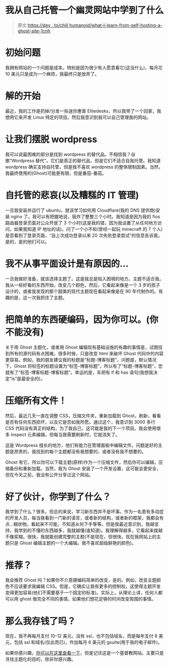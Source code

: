 # 我从自己托管一个幽灵网站中学到了什么

> 原文:[https://dev . to/chill humanoid/what-I-learn-from-self-hosting-a-ghost-site-1cnh](https://dev.to/chillhumanoid/what-i-learned-from-self-hosting-a-ghost-site-1cnh)

# [](#the-initial-problem)初始问题

我拥有网站的一个问题是成本。特别是因为很少有人愿意看它(这没什么)，每月花 10 美元只是成为一个麻烦，我最终只是放弃了。

# [](#the-start-of-the-solution)解的开始

最近，我的工作是扔掉/分发一些迷你惠普 Elitedesks，所以我带了一个回家，我想用它来开发 Linux 特定的项目。然后我意识到我可以自己管理我的网站。

# 让我们摆脱 wordpress

我可以说最困难的部分是找到 wordpress 的替代品。不相信我？谷歌“Wordpress 替代”。它们是真正的替代品，但是它们不适合自我托管。我知道 wordpress 确实支持自托管，但是我不喜欢 wordpress 的整体限制因素。当然，我最终使用的(Ghost)可能更有限，但是番茄-番茄。

# [](#woes-of-selfhosting-and-bad-it-management)自托管的悲哀(以及糟糕的 IT 管理)

一旦我安装并运行了 ubuntu，就该学习如何用 Cloudflare(我的 DNS 提供商)安装 nginx 了。我可以有把握地说，我炸了整整三个小时。我知道是因为我的 fios 路由器登录页面对公众开放了 3 个小时(这是我的错，因为我设置了从任何地方访问，如果我知道 IP 地址的话)。问了一个小不和(曾经一起玩 minecraft 的 7 个人)是否看到了登录页面，“自上次成功登录以来 20 次失败登录尝试”的信息告诉我，是的，是的他们可以。

# 我不从事平面设计是有原因的...

一旦我做好准备，就该选择主题了。这是我总是陷入困境的地方。主题不适合我。我从一些好看的东西开始，改变几个颜色，然后，它看起来像是一个 3 岁的孩子设计的，或者我发现的那个甜美的现代主题现在看起来像是在 90 年代制作的。有趣的是，这一次我抓住了主题。

# 把简单的东西硬编码，因为你可以。(你不能没有)

关于用 Ghost 主题化，或者用 Ghost 编辑现有基础设施的有趣的事情是，试图找到所有的源代码有点困难。很多时候，只是改变 html 来破坏 Ghost 代码中的内容更容易。例如，我的朋友建议我的标题是“标题-博客标题”，问题是，默认情况下，Ghost 将标签的标题设置为“标签-博客标题”，所以有了“标题-博客标题”，您就有了“标签-博客标题-博客标题”。幸运的是，车把有 if 和 has 语句(我想我决定“is”是最安全的)。

# [](#zip-all-the-files)压缩所有文件！

然后，最近几天一直在调整 CSS，压缩文件夹，重新加载到 Ghost，刷新，看看是否有任何东西损坏，以及它是否如我所愿。通过这个，我意识到 3000 多行 CSS 代码没有真正的结构，为了我自己，这可能是我的下一个项目。我会使用很多 inspect 元素编辑，但每当我需要刷新时，它就消失了。

这是 Wordpress 擅长的地方，他们有能力在管理面板中编辑文件。问题是好的主题是昂贵的，我找到的每个主题都没有我想要的，或者没有我不想要的。

Ghost 有它，所以你可以下载主题(原样)作为一个压缩文件，然后你可以编辑，压缩备份和重新加载。当然，我为 Ghost 安装了一个开发设置，这可能会更安全，但在今天之前，我没有公开分享过这个网站。

# [](#okay-man-what-did-you-learn)好了伙计，你学到了什么？

我学到了什么？很多。但总的来说，学习新东西并不是坏事。作为一名患有多动症的开发人员，每当我看到一门新的语言，或者新的结构，或者新的框架，我都会有点...糊状物。看起来不可能，不知道从何下手等等。但是我最近意识到，我越坚持，我学到的不懂的东西越多，我就越懂(谁知道)。我理解得越多，它看起来就越不像浆糊。很快，我就能创建完整的主题(不是现在，但很快。现在我网站上的主题只是 Ghost 编辑主题的一个大编辑。我不喜欢超级鲜艳的颜色)。

# [](#recommend)推荐？

我会推荐 Ghost 吗？如果你不介意硬编码简单的改变，是的。例如，改变主题颜色不应该要求我编辑 CSS。但是，它确实让我有更多的控制权。这使得主题开发变得更加容易(他们不需要基于一个固定的标准)。实际上，从理论上讲，任何人都可以用 ghost 做完全不同的事情，如果他们想花足够的时间改变周围的事情。

# [](#so-did-i-save-money)那么我存钱了吗？

现在，我不再每月支付 10-12 美元，没有 ssl，也不包括域名，而是每年支付 8 美元，包括 ssl 和域名(仅此而已)，外加每月 6 美元的 gsuite(用于我的电子邮件)。

如果你感兴趣，[你可以在这里查看一下](https://theunquenchedservant.com/)，但是记住这是一个基督教网站。主要只是寻找主题化的目的，除非你感兴趣。